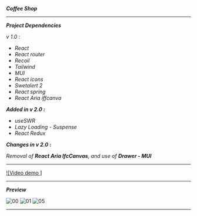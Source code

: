 **_Coffee Shop_**

---

**_Project Dependencies_**

_v 1.0 :_

- _React_
- _React router_
- _Recoil_
- _Tailwind_
- _MUI_
- _React icons_
- _Swetalert 2_
- _React spring_
- _React Aria iffcanva_

**_Added in v 2.0 :_**

- _useSWR_
- _Lazy Loading - Suspense_
- _React Redux_

**_Changes in v 2.0_ :**

_Removal of **React Aria IfcCanvas**, and use of **Drawer - MUI**_

---

[![Video demo ]](https://github.com/immohammadrezatavakkoli/coffeeshop/assets/100797809/487d078b-175f-4ce1-bfde-ec090de69ea7)

---

**_Preview_**

![00](https://github.com/immohammadrezatavakkoli/coffeeshop/assets/100797809/48ca8c09-cd3e-420a-a52d-f31ed20c51d1)
![01](https://github.com/immohammadrezatavakkoli/coffeeshop/assets/100797809/5a603fd1-5348-43b3-a682-e9d918b1a85d)
![05](https://github.com/rzvkoli/coffeeshop/assets/100797809/7a3529f6-38fb-4c82-979a-6f03b4d08072)

---
